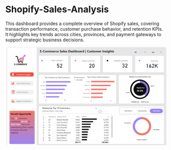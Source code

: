 # Shopify-Sales-Analysis

This dashboard provides a complete overview of Shopify sales, covering transaction performance,
customer purchase behavior, and retention KPIs. It highlights key trends across cities, provinces,
and payment gateways to support strategic business decisions.

![image alt](https://github.com/Adnan-67/E-Commerce-Sales-Dashboard/blob/main/Page%201.png?raw=true)

